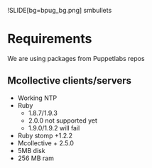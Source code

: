!SLIDE[bg=bpug_bg.png] smbullets

# Requirements #

We are using packages from Puppetlabs repos

## Mcollective clients/servers ##

* Working NTP
* Ruby
  * 1.8.7/1.9.3
  * 2.0.0 not supported yet
  * 1.9.0/1.9.2 will fail
* Ruby stomp +1.2.2
* Mcollective + 2.5.0
* 5MB disk
* 256 MB ram

